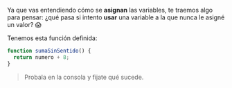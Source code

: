 Ya que vas entendiendo cómo se **asignan** las variables, te traemos algo para pensar: ¿qué pasa si intento **usar** una variable a la que nunca le asigné un valor? :scream:

Tenemos esta función definida:

``` javascript
function sumaSinSentido() {
  return numero + 8;
}
```

> Probala en la consola y fijate qué sucede.
